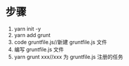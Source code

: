 # 步骤

1. yarn init -y
2. yarn add grunt
3. code gruntfile.js//新建 gruntfile.js 文件
4. 编写 gruntfile.js 文件
5. yarn grunt xxx//xxx 为 gruntfile.js 注册的任务
